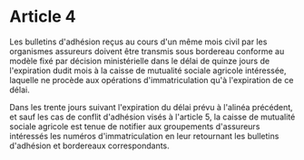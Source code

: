# Article 4

Les bulletins d'adhésion reçus au cours d'un même mois civil par les organismes assureurs doivent être transmis sous bordereau conforme au modèle fixé par décision ministérielle dans le délai de quinze jours de l'expiration dudit mois à la caisse de mutualité sociale agricole intéressée, laquelle ne procède aux opérations d'immatriculation qu'à l'expiration de ce délai.

Dans les trente jours suivant l'expiration du délai prévu à l'alinéa précédent, et sauf les cas de conflit d'adhésion visés à l'article 5, la caisse de mutualité sociale agricole est tenue de notifier aux groupements d'assureurs intéressés les numéros d'immatriculation en leur retournant les bulletins d'adhésion et bordereaux correspondants.
